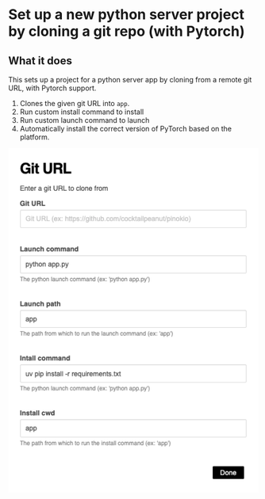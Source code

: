 # Set up a new python server project by cloning a git repo (with Pytorch)

## What it does

This sets up a project for a python server app by cloning from a remote git URL, with Pytorch support.

1. Clones the given git URL into `app`.
2. Run custom install command to install
3. Run custom launch command to launch
4. Automatically install the correct version of PyTorch based on the platform.

![form.png](form.png)
